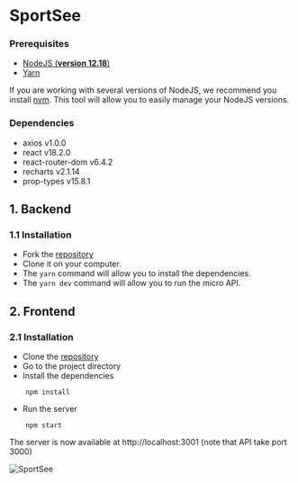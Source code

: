 # SportSee 

### Prerequisites

- [NodeJS (**version 12.18**)](https://nodejs.org/en/)
- [Yarn](https://yarnpkg.com/)

If you are working with several versions of NodeJS, we recommend you install [nvm](https://github.com/nvm-sh/nvm). This tool will allow you to easily manage your NodeJS versions.

### Dependencies

- axios v1.0.0
- react v18.2.0
- react-router-dom v6.4.2
- recharts v2.1.14
- prop-types v15.8.1


## 1. Backend

### 1.1 Installation

- Fork the [repository](https://github.com/OpenClassrooms-Student-Center/P9-front-end-dashboard/)
- Clone it on your computer.
- The ```yarn``` command will allow you to install the dependencies.
- The ```yarn dev``` command will allow you to run the micro API.

## 2. Frontend

### 2.1 Installation

- Clone the [repository](https://github.com/Exeys/AdrienJohannin_12_15092002)
- Go to the project directory
- Install the dependencies 
```shell
    npm install
```
- Run the server
```shell
    npm start
```

The server is now available at http://localhost:3001 (note that API take port 3000)

![SportSee](https://repository-images.githubusercontent.com/490431895/3be0345e-68b8-46e2-8323-0311c628961b)
